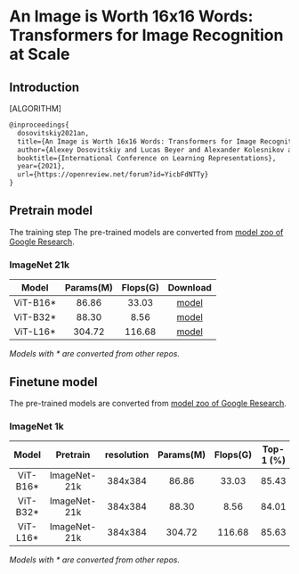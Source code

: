 # An Image is Worth 16x16 Words: Transformers for Image Recognition at Scale

## Introduction

[ALGORITHM]

```latex
@inproceedings{
  dosovitskiy2021an,
  title={An Image is Worth 16x16 Words: Transformers for Image Recognition at Scale},
  author={Alexey Dosovitskiy and Lucas Beyer and Alexander Kolesnikov and Dirk Weissenborn and Xiaohua Zhai and Thomas Unterthiner and Mostafa Dehghani and Matthias Minderer and Georg Heigold and Sylvain Gelly and Jakob Uszkoreit and Neil Houlsby},
  booktitle={International Conference on Learning Representations},
  year={2021},
  url={https://openreview.net/forum?id=YicbFdNTTy}
}
```

## Pretrain model

The training step
The pre-trained models are converted from [model zoo of Google Research](https://github.com/google-research/vision_transformer#available-vit-models).

### ImageNet 21k

|   Model    | Params(M) |  Flops(G) | Download |
|:----------:|:---------:|:---------:|:--------:|
|  ViT-B16\* |   86.86   |   33.03   | [model](https://download.openmmlab.com/mmclassification/v0/vit/pretrain/vit-base-p16_in21k-pre-3rdparty_20210820-37e7e71c.pth)|
|  ViT-B32\* |   88.30   |    8.56   | [model](https://download.openmmlab.com/mmclassification/v0/vit/pretrain/vit-base-p32_in21k-pre-3rdparty_20210820-bf66d859.pth)|
|  ViT-L16\* |  304.72   |  116.68   | [model](https://download.openmmlab.com/mmclassification/v0/vit/pretrain/vit-large-p16_in21k-pre-3rdparty_20210820-831bb8ba.pth)|

*Models with \* are converted from other repos.*


## Finetune model

The pre-trained models are converted from [model zoo of Google Research](https://github.com/google-research/vision_transformer#available-vit-models).

### ImageNet 1k
|    Model   |  Pretrain    | resolution  | Params(M) |  Flops(G) | Top-1 (%) | Top-5 (%) |   Config   | Download |
|:----------:|:------------:|:-----------:|:---------:|:---------:|:---------:|:---------:|:----------:|:--------:|
|  ViT-B16\* | ImageNet-21k |   384x384   |   86.86   |   33.03   |   85.43   |   97.77   | [config](https://github.com/open-mmlab/mmclassification/blob/master/configs/vision_transformer/vit-base-p16_ft-evalonly_in-1k-384.py) | [model](https://download.openmmlab.com/mmclassification/v0/vit/finetune/vit-base-p16_in21k-pre-3rdparty_in1k-384_20210819-65c4bf44.pth)|
|  ViT-B32\* | ImageNet-21k |   384x384   |   88.30   |    8.56   |   84.01   |   97.08   | [config](https://github.com/open-mmlab/mmclassification/blob/master/configs/vision_transformer/vit-base-p32_ft-evalonly_in-1k-384.py) | [model](https://download.openmmlab.com/mmclassification/v0/vit/finetune/vit-base-p32_in21k-pre-3rdparty_in1k-384_20210819-a56f8886.pth)|
|  ViT-L16\* | ImageNet-21k |   384x384   |  304.72   |  116.68   |   85.63   |   97.63   | [config](https://github.com/open-mmlab/mmclassification/blob/master/configs/vision_transformer/vit-large-p16_ft-evalonly_in-1k-384.py) | [model](https://download.openmmlab.com/mmclassification/v0/vit/finetune/vit-large-p16_in21k-pre-3rdparty_in1k-384_20210819-0bb8550c.pth)|
*Models with \* are converted from other repos.*
